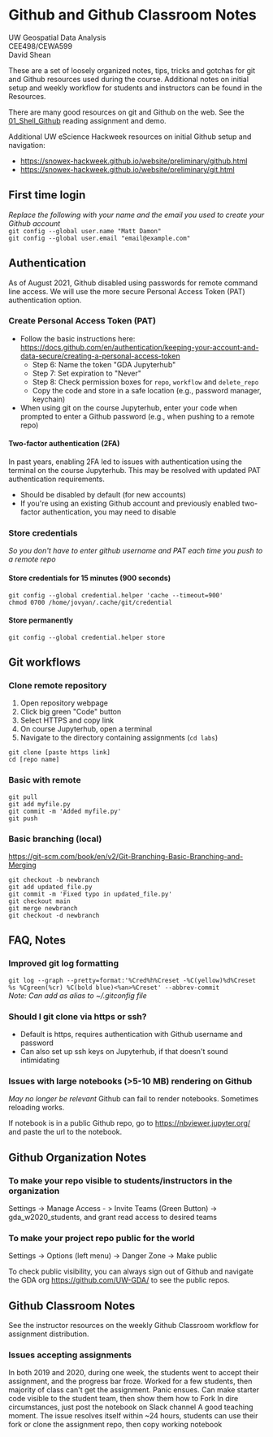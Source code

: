 # Github and Github Classroom Notes
UW Geospatial Data Analysis  
CEE498/CEWA599  
David Shean  

These are a set of loosely organized notes, tips, tricks and gotchas for git and Github resources used during the course.  Additional notes on initial setup and weekly workflow for students and instructors can be found in the Resources.

There are many good resources on git and Github on the web.  See the [01_Shell_Github](../modeules/01_Shell_Github) reading assignment and demo.  

Additional UW eScience Hackweek resources on initial Github setup and navigation: 
* https://snowex-hackweek.github.io/website/preliminary/github.html
* https://snowex-hackweek.github.io/website/preliminary/git.html

## First time login
*Replace the following with your name and the email you used to create your Github account*  
`git config --global user.name "Matt Damon"`  
`git config --global user.email "email@example.com"`

## Authentication
As of August 2021, Github disabled using passwords for remote command line access. We will use the more secure Personal Access Token (PAT) authentication option. 

### Create Personal Access Token (PAT)
* Follow the basic instructions here: https://docs.github.com/en/authentication/keeping-your-account-and-data-secure/creating-a-personal-access-token 
    * Step 6: Name the token "GDA Jupyterhub"
    * Step 7: Set expiration to "Never"
    * Step 8: Check permission boxes for `repo`, `workflow` and `delete_repo`
    * Copy the code and store in a safe location (e.g., password manager, keychain)
* When using git on the course Jupyterhub, enter your code when prompted to enter a Github password (e.g., when pushing to a remote repo)

#### Two-factor authentication (2FA)
In past years, enabling 2FA led to issues with authentication using the terminal on the course Jupyterhub. This may be resolved with updated PAT authentication requirements.
* Should be disabled by default (for new accounts)
* If you're using an existing Github account and previously enabled two-factor authentication, you may need to disable 

### Store credentials
*So you don't have to enter github username and PAT each time you push to a remote repo*  

#### Store credentials for 15 minutes (900 seconds)
`git config --global credential.helper 'cache --timeout=900'`  
`chmod 0700 /home/jovyan/.cache/git/credential`

#### Store permanently
`git config --global credential.helper store`

## Git workflows
### Clone remote repository
1. Open repository webpage
1. Click big green "Code" button
1. Select HTTPS and copy link
1. On course Jupyterhub, open a terminal
1. Navigate to the directory containing assignments (`cd labs`)
```
git clone [paste https link]
cd [repo name]
```
### Basic with remote 
```
git pull
git add myfile.py
git commit -m 'Added myfile.py'
git push
```
### Basic branching (local)
https://git-scm.com/book/en/v2/Git-Branching-Basic-Branching-and-Merging
```
git checkout -b newbranch
git add updated_file.py
git commit -m 'Fixed typo in updated_file.py'
git checkout main
git merge newbranch
git checkout -d newbranch
```

## FAQ, Notes

### Improved git log formatting
`git log --graph --pretty=format:'%Cred%h%Creset -%C(yellow)%d%Creset %s %Cgreen(%cr) %C(bold blue)<%an>%Creset' --abbrev-commit`  
*Note: Can add as alias to ~/.gitconfig file*


### Should I git clone via https or ssh?
* Default is https, requires authentication with Github username and password
* Can also set up ssh keys on Jupyterhub, if that doesn't sound intimidating

### Issues with large notebooks (>5-10 MB) rendering on Github
*May no longer be relevant*
Github can fail to render notebooks. Sometimes reloading works.

If notebook is in a public Github repo, go to https://nbviewer.jupyter.org/ and paste the url to the notebook.

## Github Organization Notes

### To make your repo visible to students/instructors in the organization
Settings -> Manage Access - > Invite Teams (Green Button) -> gda_w2020_students, and grant read access to desired teams

### To make your project repo public for the world
Settings -> Options (left menu) -> Danger Zone -> Make public

To check public visibility, you can always sign out of Github and navigate the GDA org https://github.com/UW-GDA/ to see the public repos.

## Github Classroom Notes
See the instructor resources on the weekly Github Classroom workflow for assignment distribution.

### Issues accepting assignments
In both 2019 and 2020, during one week, the students went to accept their assignment, and the progress bar froze. Worked for a few students, then majority of class can't get the assignment. Panic ensues.
Can make starter code visible to the student team, then show them how to Fork
In dire circumstances, just post the notebook on Slack channel
A good teaching moment.
The issue resolves itself within ~24 hours, students can use their fork or clone the assignment repo, then copy working notebook

